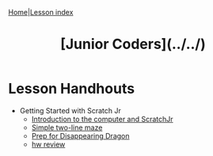 [Home](https://kyoto-lesson.github.io/)|[Lesson index](../lessons)

<header>
 <h1>
   [Junior Coders](../../)
 </h1>
</header>

# Lesson Handhouts

* Getting Started with Scratch Jr
  * [Introduction to the computer and ScratchJr](./jc_a_001_teacher_notes.html)
  * [Simple two-line maze](./jc_a_002_teacher_notes.html)
  * [Prep for Disappearing Dragon](./jc_a_003_teacher_notes.html)
  * [hw review](./20200525HWreviews.html)
